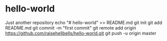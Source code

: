 # hello-world
Just another repository
echo "# hello-world" >> README.md
git init
git add README.md
git commit -m "first commit"
git remote add origin https://github.com/raisehellbells/hello-world.git
git push -u origin master
